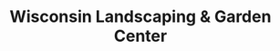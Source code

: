 ---
title: "Wisconsin Landscaping & Garden Center"
url: /lake-delton/wisconsin-landscaping-and-garden-center/
shop: garden centre
---